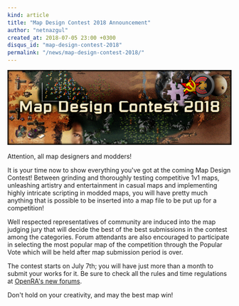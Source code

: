 ```yaml
---
kind: article
title: "Map Design Contest 2018 Announcement"
author: "netnazgul"
created_at: 2018-07-05 23:00 +0300
disqus_id: "map-design-contest-2018"
permalink: "/news/map-design-contest-2018/"
---
```


<div style="text-align:center" markdown="1">
<img src="/images/news/20180703-mdc2018.jpg" width="600" alt="Map Design Contest 2018">
</div>

Attention, all map designers and modders! 

It is your time now to show everything you've got at the coming Map Design Contest! Between grinding and thoroughly testing competitive 1v1 maps, unleashing artistry and entertainment in casual maps and implementing highly intricate scripting in modded maps, you will have pretty much anything that is possible to be inserted into a map file to be put up for a competition!

Well respected representatives of community are induced into the map judging jury that will decide the best of the best submissions in the contest among the categories. Forum attendants are also encouraged to participate in selecting the most popular map of the competition through the Popular Vote which will be held after map submission period is over.

The contest starts on July 7th; you will have just more than a month to submit your works for it. Be sure to check all the rules and time regulations at [OpenRA's new forums](https://forum.openra.net/viewtopic.php?f=83&t=20573).

Don't hold on your creativity, and may the best map win!
